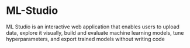 # ML-Studio
ML Studio is an interactive web application that enables users to upload data, explore it visually, build and evaluate machine learning models, tune hyperparameters, and export trained models without writing code
